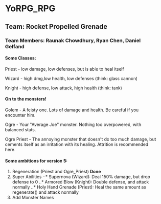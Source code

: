 # YoRPG_RPG

## Team: Rocket Propelled Grenade

### Team Members: Raunak Chowdhury, Ryan Chen, Daniel Gelfand

#### Some Classes:

Priest - low damage, low defenses, but is able to heal itself

Wizard - high dmg,low health, low defenses (think: glass cannon)

Knight - high defense, low attack, high health (think: tank)

#### On to the monsters!

Golem - A feisty one. Lots of damage and health. Be careful if you encounter him.

Ogre - Your "Average Joe" monster. Nothing too overpowered, with balanced stats.

Ogre Priest - The annoying monster that doesn't do too much damage, but cements itself as an irritation with its healing. Attrition is recommended here.

#### Some ambitions for version 5:
1. Regeneration (Priest and Ogre_Priest) **Done**
2. Super Abilities
⋅⋅* Supernova (Wizard): Deal 150% damage, but drop defense to 0
..* Armored Blow (Knight): Double defense, and attack normally
..* Holy Hand Grenade (Priest): Heal the same amount as regenerate() and attack normally
3. Add Monster Names
